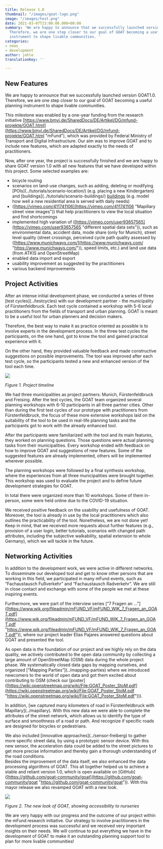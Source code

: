 ```yaml
---
title: Release 1.0
thumbnail: "/images/goat-logo.png"
image: "/images/test.png"
date: 2021-03-07T23:00:00.000+00:00
summary: 'We are happy to announce that we successfully launched version GOAT1.0.
  Therefore, we are one step closer to our goal of GOAT becoming a useful planning
  instrument to shape livable communities. '
categories:
- news
- development
author: jehle
translationKey: ''

---
```

## New Features

We are happy to announce that we successfully launched version GOAT1.0. Therefore, we are one step closer to our goal of GOAT becoming a useful planning instrument to shape livable communities.

This milestone was enabled by a one-year funding from the research initiative [https://www.bmvi.de/SharedDocs/DE/Artikel/DG/mfund-projekte/GOAT.html](https://www.bmvi.de/SharedDocs/DE/Artikel/DG/mfund-projekte/GOAT.html "mFund"), which was provided by Federal Ministry of Transport and Digital Infrastructure. Our aim was to improve GOAT and to include new features, which are adapted exactly to the needs of practitioners.

Now, after one year, the project is successfully finished and we are happy to share GOAT version 1.0 with all new features that we have developed within this project. Some selected examples are:

* bicycle routing
* scenarios on land-use changes, such as adding, deleting or modifying \[POIs\](../tutorials/scenario-location/) (e.g. placing a new Kindergarten) and \[buildings\](../tutorials/scenario-buildings/) [buildings](/tutorials/scenario-buildings/) (e.g. model how well a new residential area is served with daily needs)
* ([https://vimeo.com/411741106](https://vimeo.com/411741106 "Mapillary street view images")) that help practitioners to view the local situation and find shortcomings
* implemented high variation of ([https://vimeo.com/user93657565](https://vimeo.com/user93657565 "different spatial data sets")), such as environmental data, accident data, mode share (only for Munich), street level quality (street crossings, perceived cycle path quality assessed by ([https://www.munichways.com/](https://www.munichways.com/ "https://www.munichways.com/")), speed limits, etc.) and land use data (from ATKIS and OpenStreetMap)
* enabled data import and export
* usability improvement as suggested by the practitioners
* various backend improvements

## Project Activities

After an intense initial development phase, we conducted a series of three \[test cycles\](../testcycles) with our development partner - the municipality of Fürstenfeldbruck. Each test cycle contained a workshop with 5-6 local practitioners from the fields of transport and urban planning. GOAT is meant to be a useful tool for urban planners and decision makers.

Therefore, the best way to make it as practice oriented as possible is to involve experts in the development process. In the three test cycles the participants, on the one hand, got to know the tool and gained practical experience with it.

On the other hand, they provided valuable feedback and made constructive suggestions on possible improvements. The tool was improved after each test cycle, so the participants tested a new and enhanced version of the tool each time.

![](/images/timeline.png)

_Figure 1. Project timeline_

We had three municipalities as project partners: Munich, Fürstenfeldbruck and Freising. After the test cycles, the GOAT team organized several planning workshops with 6-10 participants in all three partner cities. Other than during the first test cycles of our prototype with practitioners from Fürstenfeldbruck, the focus of these more extensive workshops laid on the suitability of the tool to be used in real-life planning tasks and the participants got to work with the already enhanced tool.

After the participants were familiarized with the tool and its main features, they worked on planning questions. Those questions were actual planning tasks from their municipalities. Every workshop ended with feedback on how to improve GOAT and suggestions of new features. Some of the suggested features are already implemented, others will be implemented wherever possible.

The planning workshops were followed by a final synthesis workshop, where the experiences from all three municipalities were brought together. This workshop was used to evaluate the project and to define future development strategies for GOAT.

In total there were organized more than 10 workshops. Some of them in-person, some were held online due to the COVID-19 situation.

We received positive feedback on the usability and usefulness of GOAT. Moreover, the tool is already in use by the local practitioners which also outlines the practicability of the tool. Nonetheless, we are not done yet! Keep in mind, that we received more requests about further features (e.g., provision of a user login, better tutorials, scenarios with changed path attributes, including the subjective walkability, spatial extension to whole Germany), which we will tackle in the future.

## Networking Activities

In addition to the development work, we were active in different networks. To disseminate our developed tool and get to know other persons that are working in this field, we participated in many mFund events, such as “Fachaustausch Fußverkehr” and “Fachaustausch Radverkehr”. We are still in close contact and exchange with some of the people we met at these inspiring events.

Furthermore, we were part of the interview series \[“7 Fragen an …”\]([https://www.wik.org/fileadmin/mFUND_VF/mFUND_WIK_7_Fragen_an_GOAT.pdf](https://www.wik.org/fileadmin/mFUND_VF/mFUND_WIK_7_Fragen_an_GOAT.pdf "https://www.wik.org/fileadmin/mFUND_VF/mFUND_WIK_7_Fragen_an_GOAT.pdf")), where our project leader Elias Pajares answered questions about GOAT and presented the tool.

As open data is the foundation of our project and we highly rely on the data quality, we actively contributed to the open data community by collecting a large amount of OpenStreetMap (OSM) data during the whole project phase. We systematically closed data gaps by mapping ourselves, and organized \[“Mapping Parties”\](../mapping-parties) where we introduced newcomers to the world of open data and got them excited about contributing to OSM (check our \[poster\]([https://wiki.openstreetmap.org/wiki/File:GOAT_Poster_StoM.pdf](https://wiki.openstreetmap.org/wiki/File:GOAT_Poster_StoM.pdf "https://wiki.openstreetmap.org/wiki/File:GOAT_Poster_StoM.pdf"))).

In addition, \[we captured many kilometers of road in Fürstenfeldbruck with Mapillary\](../mapillary). With this new data we were able to complete the attributes of the street network, which allows us to identify the type of surface and smoothness of a road or path. And recognize if specific roads are designed for bicycles or pedestrians.

We also included \[innovative approaches\](../sensor-freiberg) to gather more specific street data, by using a prototypic sensor device. With this new sensor, the acceleration data could be added to the street pictures to get more precise information and thereby gain a thorough understanding of the road conditions.  
Besides the improvement of the data itself, we also enhanced the data processing algorithms of GOAT. This all together helped us to achieve a stable and reliant version 1.0, which is open available on \[GitHub\]([https://github.com/goat-community/goat](https://github.com/goat-community/goat "https://github.com/goat-community/goat")). With this mayor release we also revamped GOAT with a new look.

![](/images/screenshot.PNG)

_Figure 2. The new look of GOAT, showing accessibility to nurseries_

We are very happy with our progress and the outcome of our project within the mFund research initiative. Our strategy to involve practitioners in the development process was successful and we received very important insights on their needs. We will continue to put everything we have in the development of GOAT to make it an outstanding planning support tool to plan for more livable communities!